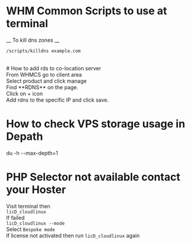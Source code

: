 # WHM Common Scripts to use at terminal   <br/>

__ To kill dns zones __
```
/scripts/killdns example.com
```
<br/>
# How to add rds to co-location server   <br/>
From WHMCS go to client area <br/>
Select product and click manage <br/>
Find **RDNS** on the page. <br/>
Click on + icon <br/>
Add rdns to the specific IP and click save. <br/>

# How to check VPS storage usage in Depath   <br/>

du -h --max-depth=1
<br/>

# PHP Selector not available contact your Hoster

Visit terminal then <br/>
```licD_cloudlinux``` <br/>
If failed <br/>
```licD_cloudlinux --mode``` <br/>
Select `Bespoke mode` <br/>
If license not activated then run `licD_cloudlinux` again <br/>
